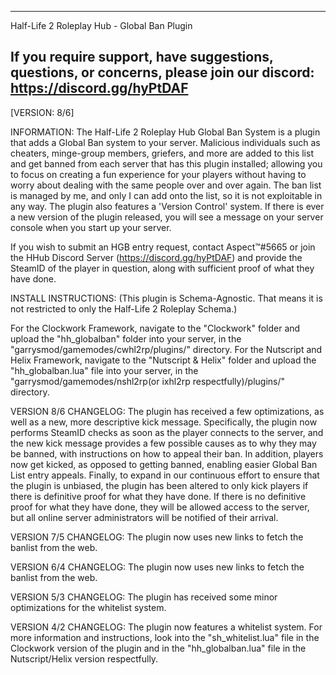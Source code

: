 
------------------------------------------------------------------------------------------
Half-Life 2 Roleplay Hub - Global Ban Plugin

If you require support, have suggestions, questions, or concerns, please join our discord:
https://discord.gg/hyPtDAF
------------------------------------------------------------------------------------------

[VERSION: 8/6]

INFORMATION:
The Half-Life 2 Roleplay Hub Global Ban System is a plugin that adds a Global Ban system to your server. Malicious individuals such as cheaters, minge-group members, griefers, and more are added to this list and get banned from each server that has this plugin installed; allowing you to focus on creating a fun experience for your players without having to worry about dealing with the same people over and over again. The ban list is managed by me, and only I can add onto the list, so it is not exploitable in any way. The plugin also features a 'Version Control' system. If there is ever a new version of the plugin released, you will see a message on your server console when you start up your server.

If you wish to submit an HGB entry request, contact Aspect™#5665 or join the HHub Discord Server (https://discord.gg/hyPtDAF) and provide the SteamID of the player in question, along with sufficient proof of what they have done.

INSTALL INSTRUCTIONS:
(This plugin is Schema-Agnostic. That means it is not restricted to only the Half-Life 2 Roleplay Schema.)

For the Clockwork Framework, navigate to the "Clockwork" folder and upload the "hh_globalban" folder into your server, in the "garrysmod/gamemodes/cwhl2rp/plugins/" directory.
For the Nutscript and Helix Framework, navigate to the "Nutscript & Helix" folder and upload the "hh_globalban.lua" file into your server, in the "garrysmod/gamemodes/nshl2rp(or ixhl2rp respectfully)/plugins/" directory.

VERSION 8/6 CHANGELOG:
The plugin has received a few optimizations, as well as a new, more descriptive kick message.
Specifically, the plugin now performs SteamID checks as soon as the player connects to the server, and the new kick message provides a few possible causes as to why they may be banned, with instructions on how to appeal their ban.
In addition, players now get kicked, as opposed to getting banned, enabling easier Global Ban List entry appeals.
Finally, to expand in our continuous effort to ensure that the plugin is unbiased, the plugin has been altered to only kick players if there is definitive proof for what they have done. If there is no definitive proof for what they have done, they will be allowed access to the server, but all online server administrators will be notified of their arrival.

VERSION 7/5 CHANGELOG:
The plugin now uses new links to fetch the banlist from the web.

VERSION 6/4 CHANGELOG:
The plugin now uses new links to fetch the banlist from the web.

VERSION 5/3 CHANGELOG:
The plugin has received some minor optimizations for the whitelist system.

VERSION 4/2 CHANGELOG:
The plugin now features a whitelist system. For more information and instructions, look into the "sh_whitelist.lua" file in the Clockwork version of the plugin and in the "hh_globalban.lua" file in the Nutscript/Helix version respectfully.
